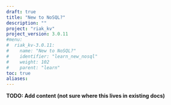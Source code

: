 ```yaml
---
draft: true
title: "New to NoSQL?"
description: ""
project: "riak_kv"
project_version: 3.0.11
#menu:
#  riak_kv-3.0.11:
#    name: "New to NoSQL?"
#    identifier: "learn_new_nosql"
#    weight: 102
#    parent: "learn"
toc: true
aliases:
---
```


**TODO: Add content (not sure where this lives in existing docs)**

